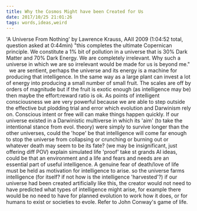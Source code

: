 ```yaml
---
title: Why the Cosmos Might have been Created for Us
date: 2017/10/25 21:01:26
tags: words,ideas,weird
---
```


'A Universe From Nothing' by Lawrence Krauss, AAII 2009 (1:04:52 total, question asked at 0:44min) "this completes the ultimate Copernican principle. We constitute a 1% bit of pollution in a universe that is 30% Dark Matter and 70% Dark Energy. We are completely irrelevant. Why such a universe in which we are so irrelevant would be made for us is beyond me."   we are sentient, perhaps the universe and its energy is a machine for producing that intelligence. In the same way as a large plant can invest a lot of energy into producing a small number of small fruit. The scales are off by orders of magnitude but if the fruit is exotic enough (as intelligence may be) then maybe the effort:reward ratio is ok. As points of intelligent consciousness we are very powerful because we are able to step outside the effective but plodding trial and error which evolution and Darwinism rely on. Conscious intent or free will can make things happen quickly. If our universe existed in a Darwinistic multiverse in which its 'aim' (to take the intentional stance from evol. theory) were simply to survive longer than the other universes, could the 'hope' be that intelligence will come far enough to stop the universe from collapsing or crunching or burning out or whatever death may seem to be its fate? (we may be insignificant, just offering diff POV) explain simulated life 'proof' take st grands AI ideas, could be that an environment and a life and fears and needs are an essential part of useful intelligence. A genuine fear of death/love of life must be held as motivation for intelligence to arise. so the universe farms intelligence (for itself? if not how is the intelligence 'harvested'?) if our universe had been created artificially like this, the creator would not need to have predicted what types of intelligence might arise, for example there would be no need to have for planned evolution to work how it does, or for humans to exist or societies to evole. Refer to John Conway's game of life.
